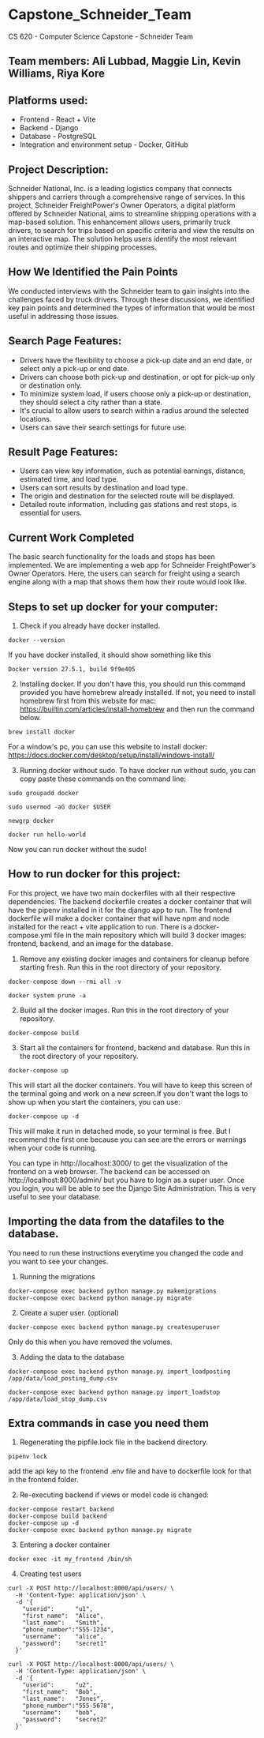 # Capstone_Schneider_Team
CS 620 - Computer Science Capstone - Schneider Team
## Team members: Ali Lubbad, Maggie Lin, Kevin Williams, Riya Kore

## Platforms used:
- Frontend - React + Vite
- Backend - Django
- Database - PostgreSQL
- Integration and environment setup - Docker, GitHub

## Project Description:
Schneider National, Inc. is a leading logistics company that connects shippers and carriers through a comprehensive range of services. In this project, Schneider FreightPower's Owner Operators, a digital platform offered by Schneider National, aims to streamline shipping operations with a map-based solution. This enhancement allows users, primarily truck drivers, to search for trips based on specific criteria and view the results on an interactive map. The solution helps users identify the most relevant routes and optimize their shipping processes.

## How We Identified the Pain Points
We conducted interviews with the Schneider team to gain insights into the challenges faced by truck drivers. Through these discussions, we identified key pain points and determined the types of information that would be most useful in addressing those issues.

## Search Page Features:
- Drivers have the flexibility to choose a pick-up date and an end date, or select only a pick-up or end date.
- Drivers can choose both pick-up and destination, or opt for pick-up only or destination only.
- To minimize system load, if users choose only a pick-up or destination, they should select a city rather than a state.
- It's crucial to allow users to search within a radius around the selected locations.
- Users can save their search settings for future use.

## Result Page Features:
- Users can view key information, such as potential earnings, distance, estimated time, and load type.
- Users can sort results by destination and load type.
- The origin and destination for the selected route will be displayed.
- Detailed route information, including gas stations and rest stops, is essential for users.

## Current Work Completed
The basic search functionality for the loads and stops has been implemented.
We are implementing a web app for Schneider FreightPower's Owner Operators. Here, the users can search for freight using a search engine along with a map that shows them how their route would look like.

## Steps to set up docker for your computer:
1. Check if you already have docker installed.
```console
docker --version
```
If you have docker installed, it should show something like this
```console
Docker version 27.5.1, build 9f9e405
```
2. Installing docker.
If you don't have this, you should run this command provided you have homebrew already installed. If not, you need to install homebrew first from this website for mac: https://builtin.com/articles/install-homebrew and then run the command below.
```console
brew install docker
```
For a window's pc, you can use this website to install docker: https://docs.docker.com/desktop/setup/install/windows-install/

3. Running docker without sudo.
To have docker run without sudo, you can copy paste these commands on the command line:
```console
sudo groupadd docker
```
```console
sudo usermod -aG docker $USER
```
```console
newgrp docker
```
```console
docker run hello-world
```
Now you can run docker without the sudo!

## How to run docker for this project:

For this project, we have two main dockerfiles with all their respective dependencies. The backend dockerfile creates a docker container that will have the pipenv installed in it for the django app to run. The frontend dockerfile will make a docker container that will have npm and node installed for the react + vite application to run. There is a docker-compose.yml file in the main repository which will build 3 docker images: frontend, backend, and an image for the database.

1. Remove any existing docker images and containers for cleanup before starting fresh. Run this in the root directory of your repository. 
```console
docker-compose down --rmi all -v
```
```console
docker system prune -a
```

2. Build all the docker images. Run this in the root directory of your repository.
```console
docker-compose build
```

3. Start all the containers for frontend, backend and database. Run this in the root directory of your repository.
```console
docker-compose up
```
This will start all the docker containers. You will have to keep this screen of the terminal going and work on a new screen.If you don't want the logs to show up when you start the containers, you can use:
```console
docker-compose up -d
```
This will make it run in detached mode, so your terminal is free. But I recommend the first one because you can see are the errors or warnings when your code is running.

You can type in http://localhost:3000/ to get the visualization of the frontend on a web browser. The backend can be accessed on http://localhost:8000/admin/ but you have to login as a super user. Once you login, you will be able to see the Django Site Administration. This is very useful to see your database. 

## Importing the data from the datafiles to the database.

You need to run these instructions everytime you changed the code and you want to see your changes.

1. Running the migrations
```console
docker-compose exec backend python manage.py makemigrations
docker-compose exec backend python manage.py migrate
```

2. Create a super user. (optional)
```console
docker-compose exec backend python manage.py createsuperuser
```
Only do this when you have removed the volumes.

3. Adding the data to the database
```console
docker-compose exec backend python manage.py import_loadposting /app/data/load_posting_dump.csv

docker-compose exec backend python manage.py import_loadstop /app/data/load_stop_dump.csv
```

## Extra commands in case you need them

1. Regenerating the pipfile.lock file in the backend directory.
```console
pipenv lock
```

add the api key to the frontend .env file and have to dockerfile look for that in the frontend folder. 

2. Re-executing backend if views or model code is changed:
```console
docker-compose restart backend
docker-compose build backend
docker-compose up -d
docker-compose exec backend python manage.py migrate
```

3. Entering a docker container
```console
docker exec -it my_frontend /bin/sh
```
4. Creating test users
```console
curl -X POST http://localhost:8000/api/users/ \
  -H 'Content-Type: application/json' \
  -d '{
    "userid":      "u1",
    "first_name":  "Alice",
    "last_name":   "Smith",
    "phone_number":"555-1234",
    "username":    "alice",
    "password":    "secret1"
  }'

curl -X POST http://localhost:8000/api/users/ \
  -H 'Content-Type: application/json' \
  -d '{
    "userid":      "u2",
    "first_name":  "Bob",
    "last_name":   "Jones",
    "phone_number":"555-5678",
    "username":    "bob",
    "password":    "secret2"
  }'
```

